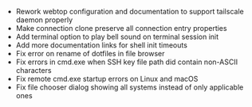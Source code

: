 - Rework webtop configuration and documentation to support tailscale daemon properly
- Make connection clone preserve all connection entry properties
- Add terminal option to play bell sound on terminal session init
- Add more documentation links for shell init timeouts
- Fix error on rename of dotfiles in file browser
- Fix errors in cmd.exe when SSH key file path did contain non-ASCII characters
- Fix remote cmd.exe startup errors on Linux and macOS
- Fix file chooser dialog showing all systems instead of only applicable ones

